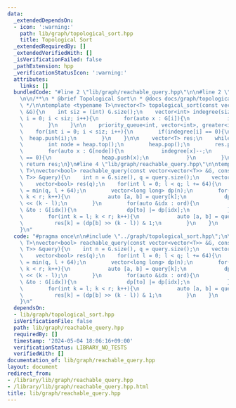 ```yaml
---
data:
  _extendedDependsOn:
  - icon: ':warning:'
    path: lib/graph/topological_sort.hpp
    title: Topological Sort
  _extendedRequiredBy: []
  _extendedVerifiedWith: []
  _isVerificationFailed: false
  _pathExtension: hpp
  _verificationStatusIcon: ':warning:'
  attributes:
    links: []
  bundledCode: "#line 2 \"lib/graph/reachable_query.hpp\"\n\n#line 2 \"lib/graph/topological_sort.hpp\"\
    \n\n/**\n * @brief Topological Sort\n * @docs docs/graph/topological_sort.md\n\
    \ */\n\ntemplate <typename T>\nvector<T> topological_sort(const vector<vector<T>>\
    \ &G){\n    int siz = (int) G.size();\n    vector<int> indegree(siz);\n    for(int\
    \ i = 0; i < siz; i++){\n        for(auto x : G[i]){\n            indegree[x]++;\n\
    \        }\n    }\n\n    priority_queue<int, vector<int>, greater<int>> heap;\n\
    \    for(int i = 0; i < siz; i++){\n        if(indegree[i] == 0){\n          \
    \  heap.push(i);\n        }\n    }\n\n    vector<T> res;\n    while(!heap.empty()){\n\
    \        int node = heap.top();\n        heap.pop();\n        res.push_back(node);\n\
    \        for(auto x : G[node]){\n            indegree[x]--;\n            if(indegree[x]\
    \ == 0){\n                heap.push(x);\n            }\n        }\n    }\n   \
    \ return res;\n}\n#line 4 \"lib/graph/reachable_query.hpp\"\n\ntemplate <typename\
    \ T>\nvector<bool> reachable_query(const vector<vector<T>> &G, const vector<pair<T,\
    \ T>> &query){\n    int n = G.size(), q = query.size();\n    vector<T> ord = topological_sort(G);\n\
    \    vector<bool> res(q);\n    for(int l = 0; l < q; l += 64){\n        int r\
    \ = min(q, l + 64);\n        vector<long long> dp(n);\n        for(int k = l;\
    \ k < r; k++){\n            auto [a, b] = query[k];\n            dp[a] |= 1LL\
    \ << (k - l);\n        }\n        for(auto &idx : ord){\n            for(auto\
    \ &to : G[idx]){\n                dp[to] |= dp[idx];\n            }\n        }\n\
    \        for(int k = l; k < r; k++){\n            auto [a, b] = query[k];\n  \
    \          res[k] = (dp[b] >> (k - l)) & 1;\n        }\n    }\n    return res;\n\
    }\n"
  code: "#pragma once\n\n#include \"../graph/topological_sort.hpp\";\n\ntemplate <typename\
    \ T>\nvector<bool> reachable_query(const vector<vector<T>> &G, const vector<pair<T,\
    \ T>> &query){\n    int n = G.size(), q = query.size();\n    vector<T> ord = topological_sort(G);\n\
    \    vector<bool> res(q);\n    for(int l = 0; l < q; l += 64){\n        int r\
    \ = min(q, l + 64);\n        vector<long long> dp(n);\n        for(int k = l;\
    \ k < r; k++){\n            auto [a, b] = query[k];\n            dp[a] |= 1LL\
    \ << (k - l);\n        }\n        for(auto &idx : ord){\n            for(auto\
    \ &to : G[idx]){\n                dp[to] |= dp[idx];\n            }\n        }\n\
    \        for(int k = l; k < r; k++){\n            auto [a, b] = query[k];\n  \
    \          res[k] = (dp[b] >> (k - l)) & 1;\n        }\n    }\n    return res;\n\
    }\n"
  dependsOn:
  - lib/graph/topological_sort.hpp
  isVerificationFile: false
  path: lib/graph/reachable_query.hpp
  requiredBy: []
  timestamp: '2024-05-04 18:06:16+09:00'
  verificationStatus: LIBRARY_NO_TESTS
  verifiedWith: []
documentation_of: lib/graph/reachable_query.hpp
layout: document
redirect_from:
- /library/lib/graph/reachable_query.hpp
- /library/lib/graph/reachable_query.hpp.html
title: lib/graph/reachable_query.hpp
---
```

